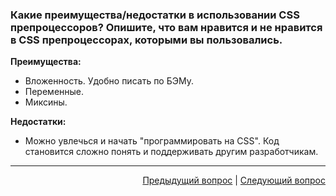 ### Какие преимущества/недостатки в использовании CSS препроцессоров? Опишите, что вам нравится и не нравится в CSS препроцессорах, которыми вы пользовались.

**Преимущества:**

- Вложенность. Удобно писать по БЭМу.
- Переменные.
- Миксины.

**Недостатки:**

- Можно увлечься и начать "программировать на CSS". Код становится сложно понять и поддерживать другим разработчикам.

---

<div align="right">
<a href="14.md">Предыдущий вопрос</a> | <a href="16.md">Следующий вопрос</a>
</div>
